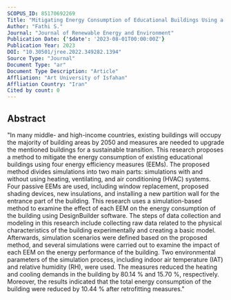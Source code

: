 ```yaml
---
SCOPUS_ID: 85170692269
Title: "Mitigating Energy Consumption of Educational Buildings Using a Novel Simulation Method (Case Study: Faculty of Oil and Petrochemical Engineering, Razi University, Iran)"
Author: "Fathi S."
Journal: "Journal of Renewable Energy and Environment"
Publication Date: {'$date': '2023-08-01T00:00:00Z'}
Publication Year: 2023
DOI: "10.30501/jree.2022.349282.1394"
Source Type: "Journal"
Document Type: "ar"
Document Type Description: "Article"
Affliation: "Art University of Isfahan"
Affliation Country: "Iran"
Cited by count: 0
---
```


## Abstract
"In many middle- and high-income countries, existing buildings will occupy the majority of building areas by 2050 and measures are needed to upgrade the mentioned buildings for a sustainable transition. This research proposes a method to mitigate the energy consumption of existing educational buildings using four energy efficiency measures (EEMs). The proposed method divides simulations into two main parts: simulations with and without using heating, ventilating, and air conditioning (HVAC) systems. Four passive EEMs are used, including window replacement, proposed shading devices, new insulations, and installing a new partition wall for the entrance part of the building. This research uses a simulation-based method to examine the effect of each EEM on the energy consumption of the building using DesignBuilder software. The steps of data collection and modeling in this research include collecting raw data related to the physical characteristics of the building experimentally and creating a basic model. Afterwards, simulation scenarios were defined based on the proposed method, and several simulations were carried out to examine the impact of each EEM on the energy performance of the building. Two environmental parameters of the simulation process, including indoor air temperature (IAT) and relative humidity (RH), were used. The measures reduced the heating and cooling demands in the building by 80.14 % and 15.70 %, respectively. Moreover, the results indicated that the total energy consumption of the building were reduced by 10.44 % after retrofitting measures."
